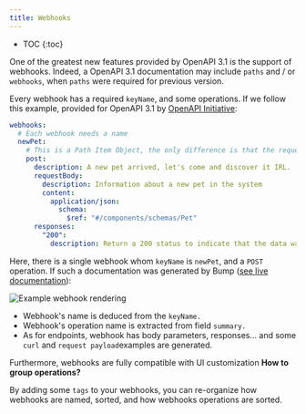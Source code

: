 ```yaml
---
title: Webhooks
---
```


- TOC
{:toc}

One of the greatest new features provided by OpenAPI 3.1 is the support of webhooks. Indeed, a OpenAPI 3.1 documentation may include `paths` and / or `webhooks`, when `paths` were required for previous version.

Every webhook has a required `keyName`, and some operations. If we follow this example, provided for OpenAPI 3.1 by [OpenAPI Initiative](https://github.com/OAI/OpenAPI-Specification):

```yaml
webhooks:
  # Each webhook needs a name
  newPet:
    # This is a Path Item Object, the only difference is that the request is initiated by the API provider
    post:
      description: A new pet arrived, let's come and discover it IRL.
      requestBody:
        description: Information about a new pet in the system
        content:
          application/json:
            schema:
              $ref: "#/components/schemas/Pet"
      responses:
        "200":
          description: Return a 200 status to indicate that the data was received successfully
```

Here, there is a single webhook whom `keyName` is `newPet`, and a `POST` operation. If such a documentation was generated by Bump ([see live documentation](https://bump.sh/bump/doc/webhook-example)):

![Example webhook rendering](/images/help/openapi-webhooks-dark.png)

- Webhook's name is deduced from the `keyName.`
- Webhook's operation name is extracted from field `summary.`
- As for endpoints, webhook has body parameters, responses... and some `curl` and `request payload`examples are generated.

Furthermore, webhooks are fully compatible with UI customization **How to group operations?**

By adding some `tags` to your webhooks, you can re-organize how webhooks are named, sorted, and how webhooks operations are sorted.

